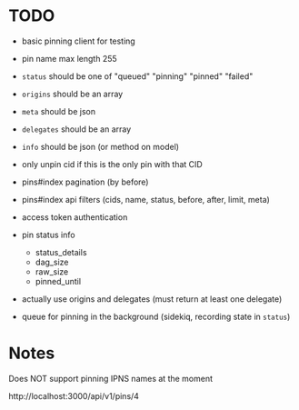 # TODO

- basic pinning client for testing

- pin name max length 255
- `status` should be one of "queued" "pinning" "pinned" "failed"
- `origins` should be an array
- `meta` should be json
- `delegates` should be an array
- `info` should be json (or method on model)

- only unpin cid if this is the only pin with that CID

- pins#index pagination (by before)
- pins#index api filters (cids, name, status, before, after, limit, meta)

- access token authentication

- pin status info
  - status_details
  - dag_size
  - raw_size
  - pinned_until

- actually use origins and delegates (must return at least one delegate)

- queue for pinning in the background (sidekiq, recording state in `status`)


# Notes

Does NOT support pinning IPNS names at the moment

http://localhost:3000/api/v1/pins/4

